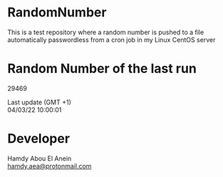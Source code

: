 # RandomNumber    
This is a test repository where a random number is pushed to a file automatically passwordless from a cron job in my Linux CentOS server    
# Random Number of the last run   
29469
      
Last update (GMT +1)    
04/03/22 10:00:01
# Developer    
Hamdy Abou El Anein   
hamdy.aea@protonmail.com
